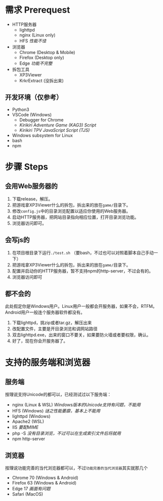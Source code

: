 # 需求 Prerequest
- HTTP服务器
  - lighttpd
  - nginx (Linux only)
  - HFS *性能不佳*
- 浏览器
  - Chrome (Desktop & Mobile)
  - Firefox (Desktop only)
  - Edge *功能不完整*
- 拆包工具
  - XP3Viewer
  - KrkrExtract (没拆出来)
## 开发环境（仅参考）
- Python3
- VSCode (Windows)
  - Debugger for Chrome
  - *Kirikiri Adventure Game (KAG3) Script*
  - *Kirikiri TPV JavaScript Script (TJS)*
- Windows subsystem for Linux
- bash
- npm

# 步骤 Steps
## 会用Web服务器的
1. 下载release，解压。
3. 把游戏拿XP3Viewer什么的拆包，拆出来的放在`game/`目录下。
4. 修改`config.js`中的目录浏览配置以适应你使用的Web服务器。
5. 启动HTTP服务器，把网站目录指向相应位置，打开目录浏览功能。
6. 浏览器访问即可。

## 会写js的
1. 在项目根目录下运行`./test.sh` （要bash，不过也可以对照着脚本自己手动一下）
2. 把游戏拿XP3Viewer什么的拆包，拆出来的放在`game/`目录下。
3. 配置并启动你的HTTP服务器，暂不支持npm的http-server，不过会有的。
4. 浏览器访问即可
## 都不会的
此处假定你是Windows用户。Linux用户一般都会开服务器，如果不会，RTFM。Android用户一般连个服务器软件都没有。
1. 下载lighttpd，挑zip或者tar.gz，解压出来
2. 改配置文件，主要是开目录浏览和调网站路径
3. 双击lighttpd.exe，出来的窗口不要关，如果要防火墙或者要权限，确认。
4. 好了，现在你会开服务器了。


# 支持的服务端和浏览器
## 服务端
按理说支持Unicode的都可以，已经测试过以下服务端：
- nginx (Linux & WSL) *Windows版本的Unicode支持有问题，不能用*
- HFS (Windows) *谜之性能萎靡，基本上不能用*
- lighttpd (Windows)
- Apache2 (WSL)
- IIS *要配MIME*
- php -S *没有目录浏览，不过可以在生成索引文件后将就用*
- npm http-server

## 浏览器
按理说功能完善的当代浏览器都可以，不过`功能完善的当代浏览器`其实就那几个
- Chrome 70 (Windows & Android)
- Firefox 63 (Windows & Android)
- Edge 17 *画面有问题*
- Safari (MacOS)